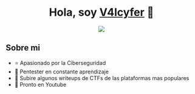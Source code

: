 
<!--Centrado de cabecera -->

<div align="center">
<h1 align="center">Hola, soy <a href="https://www.linkedin.com/in/john-jairo-rimarachin-sanchez-35aa8074/">V4lcyfer</a> 👋</h1>
 <img src="https://imgur.com/zl97WYP.png">
</div>



<!--banner -->

<!--Contenido sobre mi -->
## Sobre mi

- ⭐ Apasionado por la Ciberseguridad
- 📲 Pentester en constante aprendizaje
- 📗 Subire algunos writeups de CTFs de las plataformas mas populares
- 🎥 Pronto en Youtube

<br>
<!--
### Hi there, I'm [V4lcyfer](https://durgeshsamariya.github.io)
**V4lcyfer/V4lcyfer** is a ✨ _special_ ✨ repository because its `README.md` (this file) appears on your GitHub profile.

Here are some ideas to get you started:

- 🔭 I’m currently working on ...
- 🌱 I’m currently learning ...
- 👯 I’m looking to collaborate on ...
- 🤔 I’m looking for help with ...
- 💬 Ask me about ...
- 📫 How to reach me: ...
- 😄 Pronouns: ...
- ⚡ Fun fact: ...
-->
